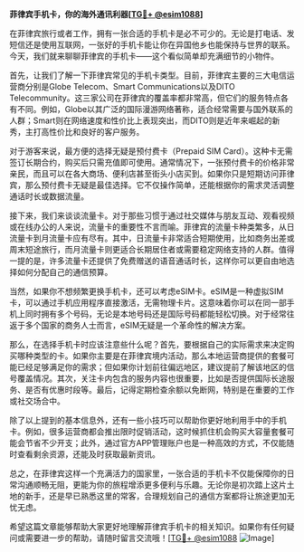 **菲律宾手机卡，你的海外通讯利器[[TG💪+ @esim1088](https://t.me/s/esim1088)]**

在菲律宾旅行或者工作，拥有一张合适的手机卡是必不可少的。无论是打电话、发短信还是使用互联网，一张好的手机卡能让你在异国他乡也能保持与世界的联系。今天，我们就来聊聊菲律宾的手机卡——这个看似简单却充满细节的小物件。

首先，让我们了解一下菲律宾常见的手机卡类型。目前，菲律宾主要的三大电信运营商分别是Globe Telecom、Smart Communications以及DITO Telecommunity。这三家公司在菲律宾的覆盖率都非常高，但它们的服务特点各有不同。例如，Globe以其广泛的国际漫游网络著称，适合经常需要与国外联系的人群；Smart则在网络速度和性价比上表现突出，而DITO则是近年来崛起的新秀，主打高性价比和良好的客户服务。

对于游客来说，最方便的选择无疑是预付费卡（Prepaid SIM Card）。这种卡无需签订长期合约，购买后只需充值即可使用。通常情况下，一张预付费卡的价格非常亲民，而且可以在各大商场、便利店甚至街头小店买到。如果你只是短期访问菲律宾，那么预付费卡无疑是最佳选择。它不仅操作简单，还能根据你的需求灵活调整通话时长或数据流量。

接下来，我们来谈谈流量卡。对于那些习惯于通过社交媒体与朋友互动、观看视频或在线办公的人来说，流量卡的重要性不言而喻。菲律宾的流量卡种类繁多，从日流量卡到月流量卡应有尽有。其中，日流量卡非常适合短期使用，比如商务出差或周末短途旅行，而月流量卡则更适合长期居住者或需要稳定网络支持的人群。值得一提的是，许多流量卡还提供了免费赠送的语音通话时长，这样你可以更自由地选择如何分配自己的通信预算。

当然，如果你不想频繁更换手机卡，还可以考虑eSIM卡。eSIM是一种虚拟SIM卡，可以通过手机应用程序直接激活，无需物理卡片。这意味着你可以在同一部手机上同时拥有多个号码，无论是本地号码还是国际号码都能轻松切换。对于经常往返于多个国家的商务人士而言，eSIM无疑是一个革命性的解决方案。

那么，在选择手机卡时应该注意些什么呢？首先，要根据自己的实际需求来决定购买哪种类型的卡。如果你主要是在菲律宾境内活动，那么本地运营商提供的套餐可能已经足够满足你的需求；但如果你计划前往偏远地区，建议提前了解该地区的信号覆盖情况。其次，关注卡内包含的服务内容也很重要，比如是否提供国际长途服务、是否有优惠时段等。最后，记得定期检查余额以免断网，特别是在重要的工作或社交场合中。

除了以上提到的基本信息外，还有一些小技巧可以帮助你更好地利用手中的手机卡。例如，很多运营商都会推出限时促销活动，这时候抓住机会购买大容量套餐可能会节省不少开支；此外，通过官方APP管理账户也是一种高效的方式，不仅能随时查看剩余资源，还能及时获取最新资讯。

总之，在菲律宾这样一个充满活力的国家里，一张合适的手机卡不仅能保障你的日常沟通顺畅无阻，更能为你的旅程增添更多便利与乐趣。无论你是初次踏上这片土地的新手，还是早已熟悉这里的常客，合理规划自己的通信方案都将让旅途更加无忧无虑。

希望这篇文章能够帮助大家更好地理解菲律宾手机卡的相关知识。如果你有任何疑问或需要进一步的帮助，请随时留言交流哦！[[TG💪+ @esim1088](https://t.me/s/esim1088) ![Image](https://i.postimg.cc/4NQfJmqS/Snipaste-2025-05-13-00-14-12.png)]